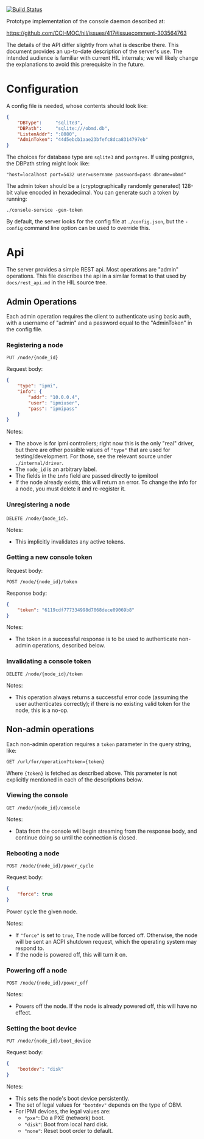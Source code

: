 [![Build Status][travis-img]][travis]

Prototype implementation of the console daemon described at:

<https://github.com/CCI-MOC/hil/issues/417#issuecomment-303564763>

The details of the API differ slightly from what is describe there. This
document provides an up-to-date description of the server's use. The
intended audience is familiar with current HIL internals; we will likely
change the explanations to avoid this prerequisite in the future.

# Configuration

A config file is needed, whose contents should look like:


```json
{
	"DBType":     "sqlite3",
	"DBPath":     "sqlite:///obmd.db",
	"ListenAddr": ":8080",
	"AdminToken": "44d5ebcb1aae23bfefc8dca8314797eb"
}
```

The choices for database type are `sqlite3` and `postgres`.
If using postgres, the DBPath string might look like:

	"host=localhost port=5432 user=username password=pass dbname=obmd"

The admin token should be a (cryptographically randomly generated)
128-bit value encoded in hexadecimal. You can generate such a token by
running:

    ./console-service -gen-token

By default, the server looks for the config file at `./config.json`, but
the `-config` command line option can be used to override this.

# Api

The server provides a simple REST api. Most operations are "admin"
operations. This file describes the api in a similar format to that used
by `docs/rest_api.md` in the HIL source tree.

## Admin Operations

Each admin operation requires the client to authenticate using basic
auth, with a username of "admin" and a password equal to the
"AdminToken" in the config file.

### Registering a node

`PUT /node/{node_id}`

Request body:

```json
{
    "type": "ipmi",
    "info": {
        "addr": "10.0.0.4",
        "user": "ipmiuser",
        "pass": "ipmipass"
    }
}
```

Notes:

* The above is for ipmi controllers; right now this is the only
  "real" driver, but there are other possible values of `"type"`
  that are used for testing/development. For those, see the
  relevant source under `./internal/driver`.
* The `node_id` is an arbitrary label.
* The fields in the `info` field are passed directly to ipmitool
* If the node already exists, this will return an error. To change
  the info for a node, you must delete it and re-register it.

### Unregistering a node

`DELETE /node/{node_id}`.

Notes:

* This implicitly invalidates any active tokens.

### Getting a new console token

Request body:

`POST /node/{node_id}/token`

Response body:

```json
{
    "token": "6119cdf777334998d7068dece09069b8"
}
```

Notes:

* The token in a successful response is to be used to authenticate
  non-admin operations, described below.

### Invalidating a console token

`DELETE /node/{node_id}/token`

Notes:

* This operation always returns a successful error code (assuming the
  user authenticates correctly); if there is no existing valid token for
  the node, this is a no-op.

## Non-admin operations

Each non-admin operation requires a `token` parameter in the query
string, like:

`GET /url/for/operation?token={token}`

Where `{token}` is fetched as described above. This parameter is not
explicitly mentioned in each of the descriptions below.

### Viewing the console

`GET /node/{node_id}/console`

Notes:

* Data from the console will begin streaming from the response body, and
  continue doing so until the connection is closed.

### Rebooting a node

`POST /node/{node_id}/power_cycle`

Request body:

```json
{
    "force": true
}
```

Power cycle the given node.

Notes:

* If `"force"` is set to `true`, The node will be forced off. Otherwise,
  the node will be sent an ACPI shutdown request, which the operating
  system may respond to.
* If the node is powered off, this will turn it on.

### Powering off a node

`POST /node/{node_id}/power_off`

Notes:

* Powers off the node. If the node is already powered off, this will
  have no effect.

### Setting the boot device

`PUT /node/{node_id}/boot_device`

Request body:

```json
{
    "bootdev": "disk"
}
```

Notes:

* This sets the node's boot device persistently.
* The set of legal values for `"bootdev"` depends on the type of OBM.
* For IPMI devices, the legal values are:
  * `"pxe"`: Do a PXE (network) boot.
  * `"disk"`: Boot from local hard disk.
  * `"none"`: Reset boot order to default.

[net.Dial]: https://golang.org/pkg/net/#Dial
[travis]: https://travis-ci.org/CCI-MOC/obmd
[travis-img]: https://travis-ci.org/CCI-MOC/obmd.svg?branch=master
